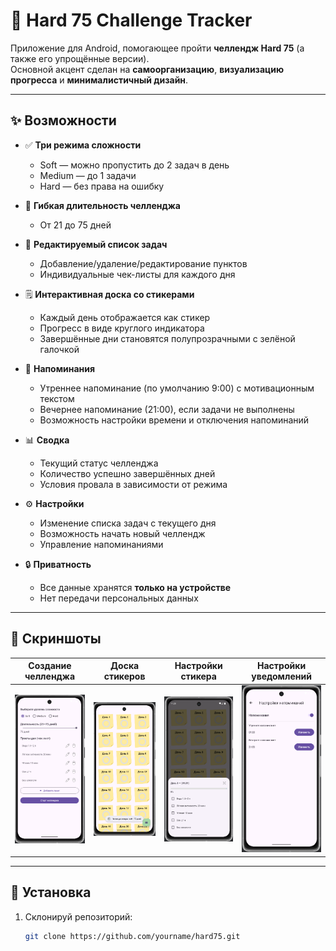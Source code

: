 # 📱 Hard 75 Challenge Tracker

Приложение для Android, помогающее пройти **челлендж Hard 75** (а также его упрощённые версии).  
Основной акцент сделан на **самоорганизацию**, **визуализацию прогресса** и **минималистичный дизайн**.

---

## ✨ Возможности

- ✅ **Три режима сложности**
  - Soft — можно пропустить до 2 задач в день
  - Medium — до 1 задачи
  - Hard — без права на ошибку

- 📅 **Гибкая длительность челленджа**
  - От 21 до 75 дней

- 📝 **Редактируемый список задач**
  - Добавление/удаление/редактирование пунктов
  - Индивидуальные чек-листы для каждого дня

- 🗒 **Интерактивная доска со стикерами**
  - Каждый день отображается как стикер
  - Прогресс в виде круглого индикатора
  - Завершённые дни становятся полупрозрачными с зелёной галочкой

- 🔔 **Напоминания**
  - Утреннее напоминание (по умолчанию 9:00) с мотивационным текстом
  - Вечернее напоминание (21:00), если задачи не выполнены
  - Возможность настройки времени и отключения напоминаний

- 📊 **Сводка**
  - Текущий статус челленджа
  - Количество успешно завершённых дней
  - Условия провала в зависимости от режима

- ⚙️ **Настройки**
  - Изменение списка задач с текущего дня
  - Возможность начать новый челлендж
  - Управление напоминаниями

- 🔒 **Приватность**
  - Все данные хранятся **только на устройстве**
  - Нет передачи персональных данных

---

## 📸 Скриншоты

| Создание челленджа | Доска стикеров | Настройки стикера | Настройки уведомлений |
|------------------|---------------------|----------------|-----------|
| ![](screenshots/screen-1.png) | ![](screenshots/screen-2.png) | ![](screenshots/screen-3.png) | ![](screenshots/screen-4.png) |

---

## 🚀 Установка

1. Склонируй репозиторий:
   ```bash
   git clone https://github.com/yourname/hard75.git
